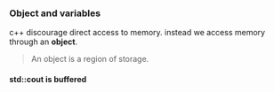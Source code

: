 
### Object and variables
c++ discourage direct access to memory. instead we access memory through an <b>object</b>.

> An object is a region of storage.

#### std::cout is buffered
 

